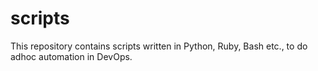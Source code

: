 # scripts
This repository contains scripts written in Python, Ruby, Bash etc., to do adhoc automation in DevOps.
